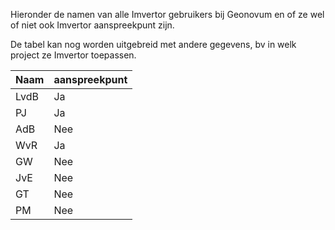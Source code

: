 Hieronder de namen van alle Imvertor gebruikers bij Geonovum en of ze wel of niet ook Imvertor aanspreekpunt zijn. 

De tabel kan nog worden uitgebreid met andere gegevens, bv in welk project ze Imvertor toepassen.

| Naam | aanspreekpunt | 
|------|---------------|
|LvdB | Ja|
|PJ | Ja|
|AdB | Nee|
|WvR | Ja|
|GW | Nee|
|JvE | Nee|
|GT | Nee|
|PM | Nee|
